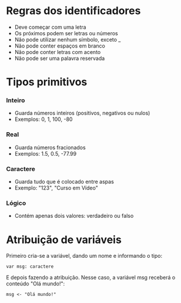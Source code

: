 # Regras dos identificadores
- Deve começar com uma letra
- Os próximos podem ser letras ou números 
- Não pode utilizar nenhum símbolo, exceto _
- Não pode conter espaços em branco
- Não pode conter letras com acento
- Não pode ser uma palavra reservada

# Tipos primitivos

### Inteiro
- Guarda números inteiros (positivos, negativos ou nulos)
- Exemplos: 0, 1, 100, -80

### Real
- Guarda números fracionados
- Exemplos: 1.5, 0.5, -77.99

### Caractere
- Guarda tudo que é colocado entre aspas
- Exemplo: "123", "Curso em Vídeo"

### Lógico
- Contém apenas dois valores: verdadeiro ou falso


# Atribuição de variáveis
Primeiro cria-se a variável, dando um nome e informando o tipo:

```var msg: caractere```

E depois fazendo a atribuição. Nesse caso, a variável msg receberá o conteúdo "Olá mundo!":

```msg <- "Olá mundo!"```

